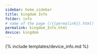 ```yaml
---
sidebar: home_sidebar
title: kingdom Info
folder: info
# name of the page (/{{permalink}}.html)
permalink: kingdom_Info.html
device: kingdom
---
```

{% include templates/device_info.md %}
